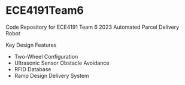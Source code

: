 # ECE4191Team6
Code Repository for ECE4191 Team 6 2023 Automated Parcel Delivery Robot

Key Design Features
- Two-Wheel Configuration
- Ultrasonic Sensor Obstacle Avoidance
- RFID Database
- Ramp Design Delivery System
